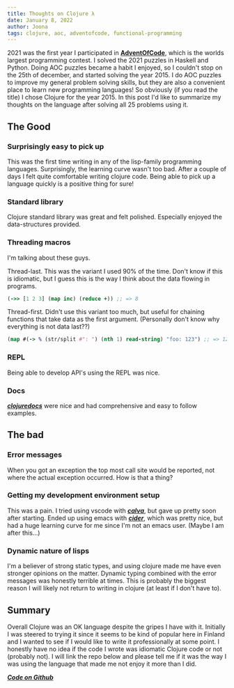 ```yaml
---
title: Thoughts on Clojure λ
date: January 8, 2022
author: Joona
tags: clojure, aoc, adventofcode, functional-programming
---
```


2021 was the first year I participated in [**AdventOfCode**](https://adventofcode.com/), which is the worlds largest programming contest. I solved the 2021 puzzles in Haskell and Python. Doing AOC puzzles became a habit I enjoyed, so I couldn't stop on the 25th of december, and started solving the year 2015. I do AOC puzzles to improve my general problem solving skills, but they are also a convenient place to learn new programming languages! So obviously (if you read the title) I chose Clojure for the year 2015. In this post I'd like to summarize my thoughts on the language after solving all 25 problems using it.

## The Good

### Surprisingly easy to pick up
This was the first time writing in any of the lisp-family programming languages. Surprisingly, the learning curve wasn't too bad. After a couple of days I felt quite comfortable writing clojure code. Being able to pick up a language quickly is a positive thing for sure!

### Standard library
Clojure standard library was great and felt polished. Especially enjoyed the data-structures provided.

### Threading macros
I'm talking about these guys.

Thread-last. This was the variant I used 90% of the time. Don't know if this is idiomatic, but I guess this is the way I think about the data flowing in programs.
```clojure
(->> [1 2 3] (map inc) (reduce +)) ;; => 8
```

Thread-first. Didn't use this variant too much, but useful for chaining functions that take data as the first argument. (Personally don't know why everything is not data last??)
```clojure
(map #(-> % (str/split #": ") (nth 1) read-string) "foo: 123") ;; => 123
```

### REPL
Being able to develop API's using the REPL was nice.

### Docs
[***clojuredocs***](https://clojuredocs.org/) were nice and had comprehensive and easy to follow examples.

## The bad

### Error messages
When you got an exception the top most call site would be reported, not where the actual exception occurred. How is that a thing?

### Getting my development environment setup
This was a pain. I tried using vscode with [***calva***](https://calva.io/), but gave up pretty soon after starting. Ended up using emacs with [***cider***](https://cider.mx/), which was pretty nice, but had a huge learning curve for me since I'm not an emacs user. (Maybe I am after this...)

### Dynamic nature of lisps
I'm a believer of strong static types, and using clojure made me have even stronger opinions on the matter. Dynamic typing combined with the error messages was honestly terrible at times. This is probably the biggest reason I will likely not return to writing in clojure (at least if I don't have to).

## Summary
Overall Clojure was an OK language despite the gripes I have with it. Initially I was steered to trying it since it seems to be kind of popular here in Finland and I wanted to see if I would like to write it professionally at some point. I honestly have no idea if the code I wrote was idiomatic Clojure code or not (probably not). I will link the repo below and please tell me if it was the way I was using the language that made me not enjoy it more than I did.

[***Code on Github***](https://github.com/japiirainen/aoc-2015)
